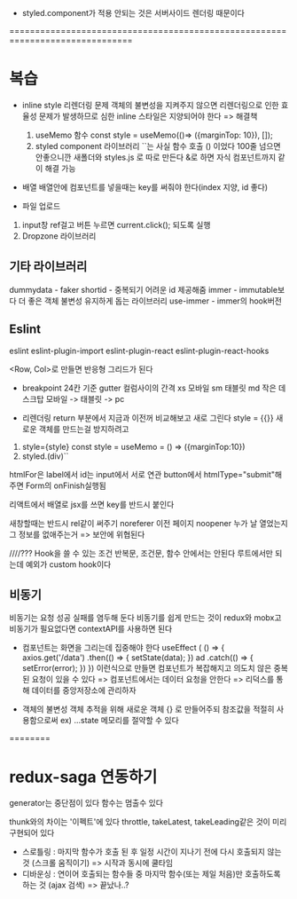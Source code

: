 - styled.component가 적용 안되는 것은 서버사이드 렌더링 때문이다

==============================================================================

# 복습

- inline style 리렌더링 문제
  객체의 불변성을 지켜주지 않으면 리렌더링으로 인한 효율성 문제가 발생하므로 심한 inline 스타일은 지양되어야 한다
  => 해결책

  1. useMemo 함수
     const style = useMemo(()=> ({marginTop: 10}), []);
  2. styled component 라이브러리
     ``는 사실 함수 호출 () 이었다
     100줄 넘으면 안좋으니깐 새폴더와 styles.js 로 따로 만든다
     &로 하면 자식 컴포넌트까지 같이 해결 가능

- 배열
  배열안에 컴포넌트를 넣을때는 key를 써줘야 한다(index 지양, id 좋다)

- 파일 업로드

1. input창 ref걸고 버튼 누르면 current.click(); 되도록 실행
2. Dropzone 라이브러리

## 기타 라이브러리

dummydata - faker
shortid - 중복되기 어려운 id 제공해줌
immer - immutable보다 더 좋은 객체 불변성 유지하게 돕는 라이브러리
use-immer - immer의 hook버전

## Eslint

eslint
eslint-plugin-import
eslint-plugin-react
eslint-plugin-react-hooks

<Row, Col>로 만들면 반응형 그리드가 된다

- breakpoint 24칸 기준
  gutter 컬럼사이의 간격
  xs 모바일 sm 태블릿 md 작은 데스크탑
  모바일 -> 태블릿 -> pc

* 리렌더링
  return 부분에서 지금과 이전꺼 비교해보고 새로 그린다
  style = {{}} 새로운 객체를 만드는걸 방지하려고

1. style={style}
   const style = useMemo = () => ({marginTop:10})
2. styled.(div)``

htmlFor은 label에서 id는 input에서 서로 연관
button에서 htmlType="submit"해주면 Form의 onFinish실행됨

리액트에서 배열로 jsx를 쓰면 key를 반드시 붙인다

<a target="_blank" rel="noreferrer noopener">
새창할때는 반드시 rel같이 써주기
noreferer 이전 페이지
noopener 누가 날 열었는지
그 정보를 없애주는거
=> 보안에 위협된다

////???
Hook을 쓸 수 있는 조건
반복문, 조건문, 함수 안에서는 안된다
루트에서만 되는데 예외가 custom hook이다

## 비동기

비동기는 요청 성공 실패를 염두해 둔다
비동기를 쉽게 만드는 것이 redux와 mobx고 비동기가 필요없다면 contextAPI를 사용하면 된다

- 컴포넌트는 화면을 그리는데 집중해야 한다
  useEffect ( () => {
  axios.get('/data')
  .then(() => {
  setState(data);
  }) ad
  .catch(() => {
  setError(error);
  })
  })
  이런식으로 만들면 컴포넌트가 복잡해지고 의도치 않은 중복된 요청이 있을 수 있다
  => 컴포넌트에서는 데이터 요청을 안한다
  => 리덕스를 통해 데이터를 중앙저장소에 관리하자

- 객체의 불변성
  객체 추적을 위해 새로운 객체 {} 로 만들어주되
  참조값을 적절히 사용함으로써 ex) ...state
  메모리를 절약할 수 있다

========

# redux-saga 연동하기

generator는 중단점이 있다
함수는 멈출수 있다

thunk와의 차이는 '이펙트'에 있다
throttle, takeLatest, takeLeading같은 것이 미리 구현되어 있다

- 스로틀링 : 마지막 함수가 호출 된 후 일정 시간이 지나기 전에 다시 호출되지 않는것 (스크롤 움직이기)
  => 시작과 동시에 쿨타임
- 디바운싱 : 연이어 호출되는 함수들 중 마지막 함수(또는 제일 처음)만 호출하도록 하는 것 (ajax 검색)
  => 끝났나..?
